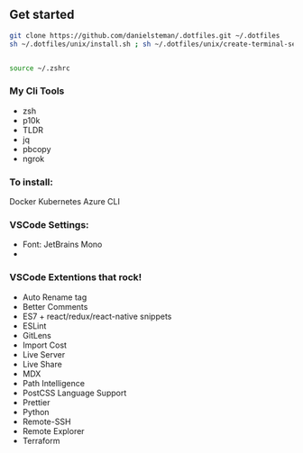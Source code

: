 ## Get started

```bash
git clone https://github.com/danielsteman/.dotfiles.git ~/.dotfiles
sh ~/.dotfiles/unix/install.sh ; sh ~/.dotfiles/unix/create-terminal-setup.sh


source ~/.zshrc
```

### My Cli Tools
  - zsh
  - p10k
  - TLDR
  - jq
  - pbcopy
  - ngrok

### To install:
Docker
Kubernetes
Azure CLI


### VSCode Settings:
- Font: JetBrains Mono
- 


### VSCode Extentions that rock!
- Auto Rename tag
- Better Comments
- ES7 + react/redux/react-native snippets
- ESLint
- GitLens
- Import Cost
- Live Server
- Live Share
- MDX
- Path Intelligence
- PostCSS Language Support
- Prettier
- Python
- Remote-SSH
- Remote Explorer
- Terraform
